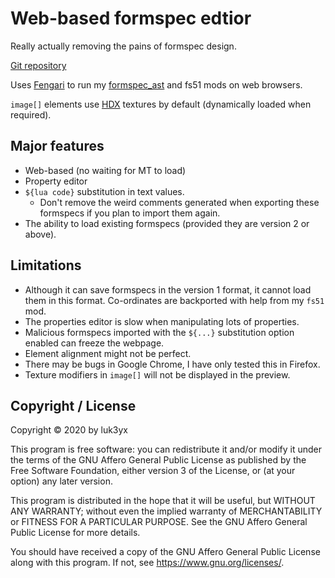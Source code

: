 # Web-based formspec edtior

Really actually removing the pains of formspec design.

[Git repository](https://git.minetest.land/luk3yx/formspec-editor)

Uses [Fengari](https://fengari.io/) to run my
[formspec_ast](https://git.minetest.land/luk3yx/formspec_ast) and fs51 mods on
web browsers.

`image[]` elements use [HDX](https://gitlab.com/VanessaE/hdx-128) textures by
default (dynamically loaded when required).

## Major features

 - Web-based (no waiting for MT to load)
 - Property editor
 - `${lua code}` substitution in text values.
   - Don't remove the weird comments generated when exporting these formspecs
    if you plan to import them again.
 - The ability to load existing formspecs (provided they are version 2 or
     above).

## Limitations

 - Although it can save formspecs in the version 1 format, it cannot load them
    in this format. Co-ordinates are backported with help from my `fs51` mod.
 - The properties editor is slow when manipulating lots of properties.
 - Malicious formspecs imported with the `${...}` substitution option enabled
    can freeze the webpage.
 - Element alignment might not be perfect.
 - There may be bugs in Google Chrome, I have only tested this in Firefox.
 - Texture modifiers in `image[]` will not be displayed in the preview.

## Copyright / License

Copyright © 2020 by luk3yx

This program is free software: you can redistribute it and/or modify
it under the terms of the GNU Affero General Public License as
published by the Free Software Foundation, either version 3 of the
License, or (at your option) any later version.

This program is distributed in the hope that it will be useful,
but WITHOUT ANY WARRANTY; without even the implied warranty of
MERCHANTABILITY or FITNESS FOR A PARTICULAR PURPOSE.  See the
GNU Affero General Public License for more details.

You should have received a copy of the GNU Affero General Public License
along with this program.  If not, see <https://www.gnu.org/licenses/>.
